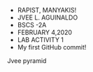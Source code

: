- RAPIST, MANYAKIS!
- JVEE L. AGUINALDO
- BSCS -2A
- FEBRUARY 4,2020
- LAB ACTIVITY 1
- My first GitHub commit!

Jvee pyramid
